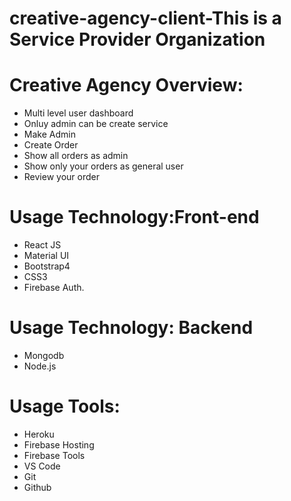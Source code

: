# creative-agency-client-This is a Service Provider Organization

# Creative Agency Overview:
* Multi level user dashboard
* Onluy admin can be create service
* Make Admin
* Create Order
* Show all orders as admin
* Show only your orders as general user
* Review your order

# Usage Technology:Front-end
* React JS
* Material UI
* Bootstrap4
* CSS3
* Firebase Auth.

# Usage Technology: Backend
* Mongodb
* Node.js

# Usage Tools:
* Heroku
* Firebase Hosting
* Firebase Tools
* VS Code
* Git
* Github
  
